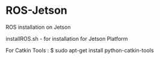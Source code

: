 # ROS-Jetson

ROS installation on Jetson 

installROS.sh - for installation for Jetson Platform 

For Catkin Tools : $ sudo apt-get install python-catkin-tools
